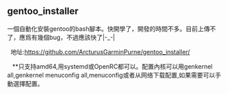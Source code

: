 ## gentoo_installer
一個自動化安裝gentoo的bash腳本。快開學了，開發的時間不多。目前上傳不了，應爲有幾個bug，不過應該快了|-_-|


    地址:https://github.com/ArcturusGarminPurne/gentoo_installer/
    
    **只支持amd64,用systemd或OpenRC都可以。配置內核可以用genkernel all,genkernel menuconfig all,menuconfig或者从网络下载配置,如果需要可以手動選擇配置。
